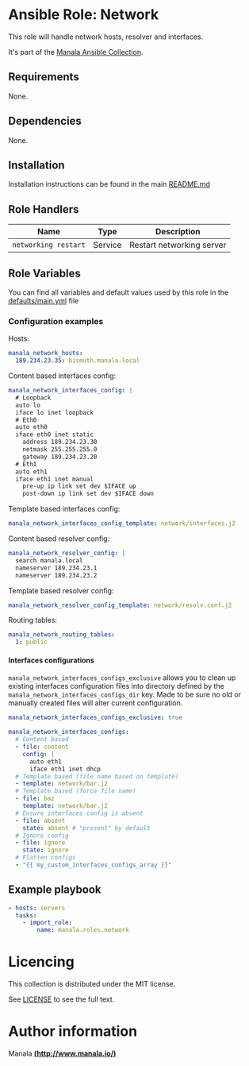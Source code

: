 # Ansible Role: Network

This role will handle network hosts, resolver and interfaces.

It's part of the [Manala Ansible Collection](https://galaxy.ansible.com/manala/roles).

## Requirements

None.

## Dependencies

None.

## Installation

Installation instructions can be found in the main [README.md](https://github.com/manala/ansible-roles/blob/master/README.md)

## Role Handlers

| Name                 | Type    | Description               |
| -------------------- | ------- | ------------------------- |
| `networking restart` | Service | Restart networking server |

## Role Variables

You can find all variables and default values used by this role in the [defaults/main.yml](./defaults/main.yml) file

### Configuration examples

Hosts:
```yaml
manala_network_hosts:
  189.234.23.35: bismuth.manala.local
```

Content based interfaces config:
```yaml
manala_network_interfaces_config: |
  # Loopback
  auto lo
  iface lo inet loopback
  # Eth0
  auto eth0
  iface eth0 inet static
    address 189.234.23.30
    netmask 255.255.255.0
    gateway 189.234.23.20
  # Eth1
  auto eth1
  iface eth1 inet manual
    pre-up ip link set dev $IFACE up
    post-down ip link set dev $IFACE down
```

Template based interfaces config:
```yaml
manala_network_interfaces_config_template: network/interfaces.j2
```

Content based resolver config:
```yaml
manala_network_resolver_config: |
  search manala.local
  nameserver 189.234.23.1
  nameserver 189.234.23.2
```

Template based resolver config:
```yaml
manala_network_resolver_config_template: network/resolv.conf.j2
```

Routing tables:
```yaml
manala_network_routing_tables:
  1: public
```

#### Interfaces configurations

`manala_network_interfaces_configs_exclusive` allows you to clean up existing interfaces configuration files into directory defined by the `manala_network_interfaces_configs_dir` key. Made to be sure no old or manually created files will alter current configuration.

```yaml
manala_network_interfaces_configs_exclusive: true

manala_network_interfaces_configs:
  # Content based
  - file: content
    config: |
      auto eth1
      iface eth1 inet dhcp
  # Template based (file name based on template)
  - template: network/bar.j2
  # Template based (force file name)
  - file: baz
    template: network/bar.j2
  # Ensure interfaces config is absent
  - file: absent
    state: absent # "present" by default
  # Ignore config
  - file: ignore
    state: ignore
  # Flatten configs
  - "{{ my_custom_interfaces_configs_array }}"
```

## Example playbook

```yaml
- hosts: servers
  tasks:
    - import_role:  
        name: manala.roles.network
```

# Licencing

This collection is distributed under the MIT license.

See [LICENSE](https://opensource.org/licenses/MIT) to see the full text.

# Author information

Manala [**(http://www.manala.io/)**](http://www.manala.io)
